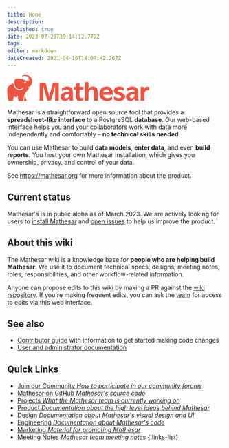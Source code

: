 ```yaml
---
title: Home
description: 
published: true
date: 2023-07-20T19:14:12.779Z
tags: 
editor: markdown
dateCreated: 2021-04-16T14:07:42.267Z
---
```


![logo.png](/logo.png)

Mathesar is a straightforward open source tool that provides a **spreadsheet-like interface** to a PostgreSQL **database**. Our web-based interface helps you and your collaborators work with data more independently and comfortably – **no technical skills needed**.

You can use Mathesar to build **data models**, **enter data**, and even **build reports**. You host your own Mathesar installation, which gives you ownership, privacy, and control of your data.

See https://mathesar.org for more information about the product.

## Current status
Mathesar's is in public alpha as of March 2023. We are actively looking for users to [install Mathesar](https://docs.mathesar.org/install/) and [open issues](https://github.com/centerofci/mathesar/issues/new/choose) to help us improve the product.

## About this wiki

The Mathesar wiki is a knowledge base for **people who are helping build Mathesar**. We use it to document technical specs, designs, meeting notes, roles, responsibilities, and other workflow-related information.

Anyone can propose edits to this wiki by making a PR against the [wiki repository](https://github.com/centerofci/mathesar-wiki/). If you're making frequent edits, you can ask the [team](./team.md) for access to edits via this web interface.

## See also

- [Contributor guide](https://github.com/centerofci/mathesar/blob/develop/CONTRIBUTING.md) with information to get started making code changes
- [User and administrator documentation](https://docs.mathesar.org/)


## Quick Links
- [Join our Community *How to participate in our community forums*](./community.md)
- [Mathesar on GitHub *Mathesar's source code*](https://github.com/centerofci/mathesar)
- [Projects *What the Mathesar team is currently working on*](./projects.md)
- [Product *Documentation about the high level ideas behind Mathesar*](./product.md)
- [Design *Documentation about Mathesar's visual design and UI*](./design.md)
- [Engineering *Documentation about Mathesar's code*](./engineering.md)
- [Marketing *Material for promoting Mathesar*](./marketing.md)
- [Meeting Notes *Mathesar team meeting notes*](./meeting-notes.md)
{.links-list}
